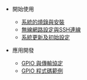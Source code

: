 <!-- docs/_sidebar.md -->
- 開始使用
  - [系統的燒錄與安裝](installation.md)
  - [無線網路設定與SSH連線](network_connection.md)
  - [系統更新及初始設定](initialization.md)

- 應用開發
  - [GPIO 與傳輸協定](gpio_sensor.md)
  - [GPIO 程式碼範例](gpio_code.md)